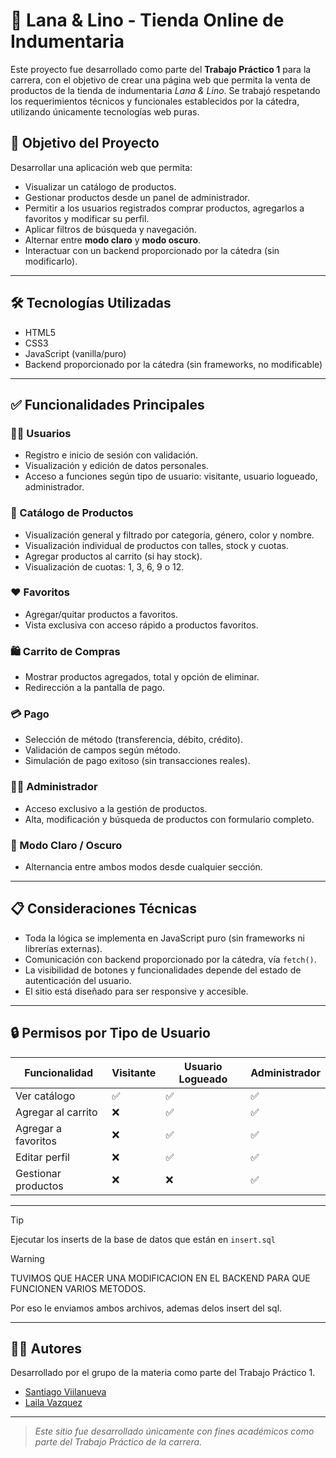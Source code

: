 # 🧶 Lana & Lino - Tienda Online de Indumentaria

Este proyecto fue desarrollado como parte del **Trabajo Práctico 1** para la carrera, con el objetivo de crear una página web que permita la venta de productos de la tienda de indumentaria *Lana & Lino*. Se trabajó respetando los requerimientos técnicos y funcionales establecidos por la cátedra, utilizando únicamente tecnologías web puras.

## 🚀 Objetivo del Proyecto

Desarrollar una aplicación web que permita:
- Visualizar un catálogo de productos.
- Gestionar productos desde un panel de administrador.
- Permitir a los usuarios registrados comprar productos, agregarlos a favoritos y modificar su perfil.
- Aplicar filtros de búsqueda y navegación.
- Alternar entre **modo claro** y **modo oscuro**.
- Interactuar con un backend proporcionado por la cátedra (sin modificarlo).

---

## 🛠️ Tecnologías Utilizadas

- HTML5
- CSS3
- JavaScript (vanilla/puro)
- Backend proporcionado por la cátedra (sin frameworks, no modificable)

---

## ✅ Funcionalidades Principales

### 🧑‍💻 Usuarios
- Registro e inicio de sesión con validación.
- Visualización y edición de datos personales.
- Acceso a funciones según tipo de usuario: visitante, usuario logueado, administrador.

### 🛒 Catálogo de Productos
- Visualización general y filtrado por categoría, género, color y nombre.
- Visualización individual de productos con talles, stock y cuotas.
- Agregar productos al carrito (si hay stock).
- Visualización de cuotas: 1, 3, 6, 9 o 12.

### ❤️ Favoritos
- Agregar/quitar productos a favoritos.
- Vista exclusiva con acceso rápido a productos favoritos.

### 🛍️ Carrito de Compras
- Mostrar productos agregados, total y opción de eliminar.
- Redirección a la pantalla de pago.

### 💳 Pago
- Selección de método (transferencia, débito, crédito).
- Validación de campos según método.
- Simulación de pago exitoso (sin transacciones reales).

### 🧑‍🔧 Administrador
- Acceso exclusivo a la gestión de productos.
- Alta, modificación y búsqueda de productos con formulario completo.

### 🌙 Modo Claro / Oscuro
- Alternancia entre ambos modos desde cualquier sección.

---

## 📋 Consideraciones Técnicas

- Toda la lógica se implementa en JavaScript puro (sin frameworks ni librerías externas).
- Comunicación con backend proporcionado por la cátedra, vía `fetch()`.
- La visibilidad de botones y funcionalidades depende del estado de autenticación del usuario.
- El sitio está diseñado para ser responsive y accesible.

---

## 🔒 Permisos por Tipo de Usuario

| Funcionalidad             | Visitante | Usuario Logueado | Administrador |
|--------------------------|-----------|------------------|---------------|
| Ver catálogo             | ✅        | ✅               | ✅            |
| Agregar al carrito       | ❌        | ✅               | ✅            |
| Agregar a favoritos      | ❌        | ✅               | ✅            |
| Editar perfil            | ❌        | ✅               | ✅            |
| Gestionar productos      | ❌        | ❌               | ✅            |

---

> [!TIP]
> Ejecutar los inserts de la base de datos que están en `insert.sql`

> [!WARNING] 
> TUVIMOS QUE HACER UNA MODIFICACION EN EL BACKEND PARA QUE FUNCIONEN VARIOS METODOS.
>
> Por eso le enviamos ambos archivos, ademas delos insert del sql.

---

## 🧑‍💼 Autores

Desarrollado por el grupo de la materia como parte del Trabajo Práctico 1.

- [Santiago Viilanueva](github.com/savillanuevaGH)
- [Laila Vazquez](github.com/lavazquezGH)

---

> *Este sitio fue desarrollado únicamente con fines académicos como parte del Trabajo Práctico de la carrera.*
